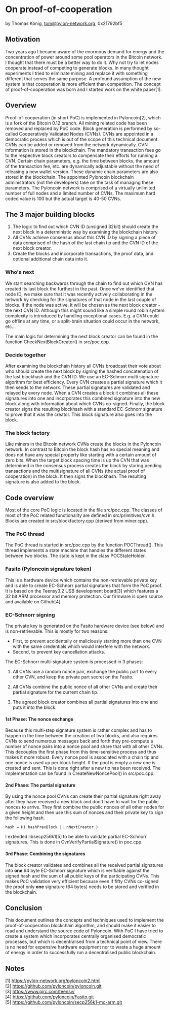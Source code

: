 # On proof-of-cooperation
by Thomas König, tom@pylon-network.org, 0x21792bf5

## Motivation
Two years ago I became aware of the enormous demand for energy and the concentration of power around some pool operators in the Bitcoin network.  I thought that there must be a better way to do it.  Why not try to let nodes cooperate instead of competing to generate blocks.  In many thought experiments I tried to eliminate mining and replace it with something different that serves the same purpose.  A profound assumption of the new system is that cooperation is more efficient than competition.  The concept of proof-of-cooperation was born and I started work on the white paper[1].

## Overview
Proof-of-cooperation (in short PoC) is implemented in Pyloncoin[2], which is a fork of the Bitcoin 0.12 branch.  All mining related code has been removed and replaced by PoC code.  Block generation is performed by so-called Cooperatively Validated Nodes (CVNs).  CVNs are appointed in a democratic process which is out of the scope of this technical document.  CVNs can be added or removed from the network dynamically.  CVN information is stored in the blockchain.  The mandatory transaction fees go to the respective block creators to compensate their efforts for running a CVN.  Certain chain parameters, e.g. the time between blocks, the amount of the transaction fee, etc. are dynamically adjustable without the need of releasing a new wallet version.  These dynamic chain parameters are also stored in the blockchain.  The appointed Pyloncoin blockchain administrators (not the developers) take on the task of managing these parameters.  The Pyloncoin network is comprised of a virtually unlimited number of full nodes and a limited number of CVNs.  The maximum hard coded value is 100 but the actual target is 40-50 CVNs.

## The 3 major building blocks
1. The logic to find out which CVN ID (unsigned 32bit) should create the next
   block in a deterministic way by examining the blockchain history.
2. All CVNs achieve consensus about this CVN ID by signing a piece of data
   comprised of the hash of the last chain tip and the CVN ID of the next block
   creator.
3. Create the blocks and incorporate transactions, the proof data, and optional
   additional chain data into it.

### Who's next
We start searching backwards through the chain to find out which CVN has created its last block the furthest in the past.  Once we've identified that node ID, we make sure that it was recently actively collaborating in the network by checking for the signatures of that node in the last couple of blocks.  If the node was active, it will be chosen as the next block creator - the next CVN ID.  Although this might sound like a simple round robin system complexity is introduced by handling exceptional cases.  E.g. a CVN could go offline at any time, or a split-brain situation could occur in the network, etc...

The main logic for determining the next block creator can be found in the function CheckNextBlockCreator() in src/poc.cpp.


### Decide together
After examining the blockchain history all CVNs broadcast their vote about who should create the next block by signing the hashed concatenation of the last blockhash and the CVN ID.  We use an EC-Schnorr multi signature algorithm for best efficiency.  Every CVN creates a partial signature which it then sends to the network.  These partial signatures are validated and relayed by every node. When a CVN creates a block it combines all these signatures into one and incorporates this combined signature into the new block along with information about which CVNs co-signed.  Finally, the block creator signs the resulting blockhash with a standard EC-Schnorr signature to prove that it was the creator.  This block signature also goes into the block.

### The block factory
Like miners in the Bitcoin network CVNs create the blocks in the Pyloncoin network.  In contrast to Bitcoin the block hash has no special meaning and does not have any special property like starting with a certain amount of zero bits.   When the target block spacing time is up the CVN that was determined in the consensus process creates the block by storing pending transactions and the multisignature of all CVNs (the actual proof of cooperation) in the block.  It then signs the blockhash.  The resulting signature is also added to the block.

## Code overview
Most of the core PoC logic is located in the file src/poc.cpp.  The classes of most of the PoC related functionality are defined in src/primitives/cvn.h.  Blocks are created in src/blockfactory.cpp (derived from miner.cpp).

### The PoC thread
The PoC thread is started in src/poc.cpp by the function POCThread().  This thread implements a state machine that handles the different states between two blocks.  The state is kept in the class POCStateHolder.

### Fasito (Pyloncoin signature token)
This is a hardware device which contains the non-retrievable private key and is able to create EC-Schnorr partial signatures that form the PoC proof.  It is based on the Teensy3.2 USB development board[3] which features a 32 bit ARM processor and memory protection.  Our firmware is open source and available on Github[4].

### EC-Schnorr signing
The private key is generated on the Fasito hardware device (see below) and is non-retrievable.  This is mostly for two reasons:
* First, to prevent accidentally or maliciously starting more than one CVN with the same credentials which would interfere with the network.
* Second, to prevent key cancellation attacks.

The EC-Schnorr multi-signature system is processed in 3 phases:

1. All CVNs use a random nonce pair, exchange the public part to every other CVN, and keep the private part secret on the Fasito.

2. All CVNs combine the public nonce of all other CVNs and create their partial signature for the current chain tip.

3. The agreed block creator combines all partial signatures into one and puts it into the block.

#### 1st Phase: The nonce exchange
Because this multi-step signature system is rather complex and has to happen in the time between the creation of two blocks, and also requires CVNs to send numerous messages back and forth they pre-compute a number of nonce pairs into a nonce pool and share that with all other CVNs. This decouples the first phase from this time-sensitive process and thus makes it more robust.  Every nonce pool is associated with a chain tip and one nonce is used up per block height.  If the pool is empty a new one is created and sent.  This is done right after a new tip has been received.  The implementation can be found in CreateNewNoncePool() in src/poc.cpp.

#### 2nd Phase: The partial signature
By using the nonce pool CVNs can create their partial signature right away after they have received a new block and don't have to wait for the public nonces to arrive.  They first combine the public nonces of all other nodes for a given height and then use this sum of nonces and their private key to sign the following hash.

`hash = H( hashPrevBlock || nNextCreator )`

I extended libsecp256k1[5] to be able to validate partial EC-Schnorr signatures.  This is done in CvnVerifyPartialSignature() in poc.cpp.

#### 3rd Phase: Combining the signatures
The block creator validates and combines all the received partial signatures into **one** 64 byte EC-Schnorr signature which is verifiable against the signed hash and the sum of all public keys of the participating CVNs.  This makes PoC validation very efficient because even if fifty CVNs co-signed the proof only **one** signature (64 bytes) needs to be stored and verified in the blockchain.

## Conclusion
This document outlines the concepts and techniques used to implement the proof-of-cooperation blockchain algorithm, and should make it easier to read and understand the source code of Pyloncoin.  With PoC I have tried to create a system which incorporates centrally organised democratic processes, but which is decentralised from a technical point of view.  There is no need for expensive hardware equipment nor to waste a huge amount of energy in order to successfully run a decentralised public blockchain.

Notes
-----
[1] https://pylon-network.org/pyloncoin2.html  
[2] https://github.com/pyloncoin/pyloncoin.git  
[3] https://www.pjrc.com/teensy/  
[4] https://github.com/pyloncoin/Fasito.git  
[5] https://github.com/pyloncoin/secp256k1-mc-arm.git  

